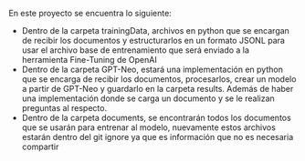 En este proyecto se encuentra lo siguiente:
- Dentro de la carpeta trainingData, archivos en python que se encargan de recibir los documentos y estructurarlos en un formato JSONL para usar el archivo base de entrenamiento que será enviado a la herramienta Fine-Tuning de OpenAI
- Dentro de la carpeta GPT-Neo, estará una implementación en python que se encarga de recibir los documentos, procesarlos, crear un modelo a partir de GPT-Neo y guardarlo en la carpeta results. Además de haber una implementación donde se carga un documento y se le realizan preguntas al respecto.
- Dentro de la carpeta documents, se encontrarán todos los documentos que se usarán para entrenar al modelo, nuevamente estos archivos estarán dentro del git ignore ya que es información que no es necesaria compartir